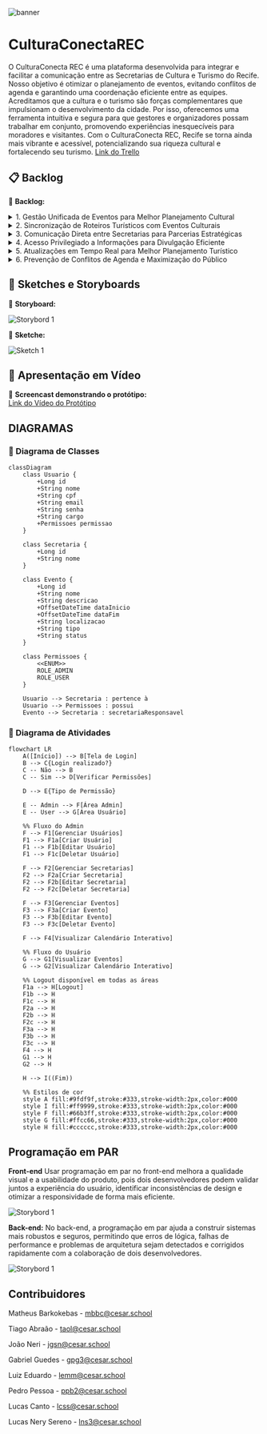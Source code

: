 ![banner](imgs-readme/Cultura_Conecta_REC_1.png)  

# CulturaConectaREC

O CulturaConecta REC é uma plataforma desenvolvida para integrar e facilitar a comunicação entre as Secretarias de Cultura e Turismo do Recife. Nosso objetivo é otimizar o planejamento de eventos, evitando conflitos de agenda e garantindo uma coordenação eficiente entre as equipes.
Acreditamos que a cultura e o turismo são forças complementares que impulsionam o desenvolvimento da cidade. Por isso, oferecemos uma ferramenta intuitiva e segura para que gestores e organizadores possam trabalhar em conjunto, promovendo experiências inesquecíveis para moradores e visitantes.
Com o CulturaConecta REC, Recife se torna ainda mais vibrante e acessível, potencializando sua riqueza cultural e fortalecendo seu turismo. <a href="https://trello.com/invite/b/67edc68a1f86e3f7160b0399/ATTIe4a7a7f885745a65c1b27b3a1a30a42dF6BB598D/conectaculturarec" target="_blank">Link do Trello</a>

## 📋 Backlog 
📌 **Backlog:**  

<details> 
    <summary>1. Gestão Unificada de Eventos para Melhor Planejamento Cultural</summary>

- *Como* João, gestor cultural da Secretaria de Cultura, *Quero* acessar uma plataforma centralizada onde todos os eventos culturais e turísticos planejados na cidade sejam exibidos em tempo real, *Para que* eu possa coordenar melhor a agenda cultural, evitar conflitos de datas entre eventos importantes e otimizar o impacto financeiro e social das iniciativas culturais. Atualmente, a falta de um canal único de informação dificulta a organização dos eventos, resultando em sobreposição de programações e baixa adesão do público. Com essa solução, consigo alinhar os cronogramas de forma estratégica e garantir que cada evento receba a devida atenção.
![Print do Backlog](imgs-readme/imgs-backlog/Backlog_1.png)  

</details>

<details> 
    <summary>2. Sincronização de Roteiros Turísticos com Eventos Culturais </summary>

- *Como* Carlos, coordenador de turismo da Secretaria de Turismo, *Quero* um sistema integrado que exiba os eventos culturais planejados na cidade, *Para que* eu possa incluir esses eventos nos roteiros turísticos e oferecer experiências mais ricas e atrativas para visitantes. Atualmente, tenho dificuldade em obter informações atualizadas sobre eventos organizados por outras secretarias, o que prejudica a criação de roteiros turísticos dinâmicos e atrativos. Com esse sistema, posso visualizar de forma clara quais eventos podem agregar valor às rotas turísticas e planejar estratégias que aumentem o fluxo de turistas na cidade.
![Print do Backlog](imgs-readme/imgs-backlog/Backlog_2.png)   

</details>

<details> 
    <summary>3. Comunicação Direta entre Secretarias para Parcerias Estratégicas </summary>

- *Como* Fernanda, assessora técnica da Secretaria de Turismo, *Quero* um canal de comunicação ágil e direto entre a Secretaria de Turismo e a Secretaria de Cultura, *Para que* eu possa alinhar ações, sugerir parcerias estratégicas e colaborar na organização de eventos que possam ser promovidos no setor turístico. Atualmente, o contato entre secretarias é burocrático e demorado, o que dificulta o aproveitamento máximo das oportunidades de integração entre cultura e turismo. Com um canal eficiente, posso sugerir colaborações em tempo hábil, promovendo eventos de maneira mais coordenada e estratégica.
![Print do Backlog](imgs-readme/imgs-backlog/Backlog_3.png)   

</details>

<details> 
    <summary>4. Acesso Privilegiado a Informações para Divulgação Eficiente</summary>

- *Como* Mariana, analista de marketing da prefeitura, *Quero* ter acesso a uma aba exclusiva dentro do sistema, onde todas as informações essenciais sobre eventos organizados pela prefeitura estejam disponíveis, *Para que* eu possa garantir uma divulgação eficiente, evitar atrasos na publicação de informações e minimizar erros causados pela descentralização de dados. Atualmente, preciso buscar detalhes de eventos em diferentes setores, o que consome tempo e prejudica a agilidade da comunicação. Com essa solução, posso atualizar rapidamente o site e as redes sociais oficiais, garantindo que o público tenha acesso a informações precisas e em tempo real.
![Print do Backlog](imgs-readme/imgs-backlog/Backlog_4.png)   

</details>

<details> 
    <summary>5. Atualizações em Tempo Real para Melhor Planejamento Turístico </summary>

- *Como* Carlos, coordenador de turismo da Secretaria de Turismo, *Quero* receber notificações automáticas sobre mudanças na programação de eventos, *Para que* eu possa adaptar os roteiros turísticos em tempo hábil e evitar que turistas sejam impactados por cancelamentos ou alterações inesperadas. Atualmente, a comunicação entre setores é lenta, e mudanças de última hora podem comprometer a experiência dos visitantes. Com esse sistema de notificações, posso ajustar os roteiros rapidamente, garantindo que os turistas aproveitem ao máximo sua estadia na cidade.
![Print do Backlog](imgs-readme/imgs-backlog/Backlog_5.png)    
</details>

<details> 
    <summary>6. Prevenção de Conflitos de Agenda e Maximização do Público</summary>

- *Como* João, gestor cultural da Secretaria de Cultura, *Quero* um sistema de alertas automáticos que identifique conflitos de agenda entre eventos de grande porte, *Para que* eu possa reorganizar os cronogramas e evitar competições desnecessárias pelo público, maximizando o alcance e o impacto de cada evento. Atualmente, a falta de um controle eficiente faz com que eventos importantes ocorram simultaneamente, dividindo o público e reduzindo o retorno financeiro e cultural. Com essa ferramenta, posso planejar melhor os calendários e garantir que cada evento receba o destaque que merece.
![Print do Backlog](imgs-readme/imgs-backlog/Backlog_7.png)      
</details>

## 🎨 Sketches e Storyboards  
📌 **Storyboard:**

![Storybord 1](imgs-readme/Storybord_1.png)

📌 **Sketche:**  

  ![Sketch 1](imgs-readme/Sketche1.png)

## 🎥 Apresentação em Vídeo  
📌 **Screencast demonstrando o protótipo:**  
<a href="https://youtu.be/lI1i66PZlaw" target="_blank">Link do Vídeo do Protótipo</a>

## DIAGRAMAS
### 📌 Diagrama de Classes

```mermaid
classDiagram
    class Usuario {
        +Long id
        +String nome
        +String cpf
        +String email
        +String senha
        +String cargo
        +Permissoes permissao
    }

    class Secretaria {
        +Long id
        +String nome
    }

    class Evento {
        +Long id
        +String nome
        +String descricao
        +OffsetDateTime dataInicio
        +OffsetDateTime dataFim
        +String localizacao
        +String tipo
        +String status
    }

    class Permissoes {
        <<ENUM>>
        ROLE_ADMIN
        ROLE_USER
    }

    Usuario --> Secretaria : pertence à
    Usuario --> Permissoes : possui
    Evento --> Secretaria : secretariaResponsavel

```
### 📌 Diagrama de Atividades
```mermaid
flowchart LR
    A([Início]) --> B[Tela de Login]
    B --> C{Login realizado?}
    C -- Não --> B
    C -- Sim --> D[Verificar Permissões]

    D --> E{Tipo de Permissão}
    
    E -- Admin --> F[Área Admin]
    E -- User --> G[Área Usuário]

    %% Fluxo do Admin
    F --> F1[Gerenciar Usuários]
    F1 --> F1a[Criar Usuário]
    F1 --> F1b[Editar Usuário]
    F1 --> F1c[Deletar Usuário]

    F --> F2[Gerenciar Secretarias]
    F2 --> F2a[Criar Secretaria]
    F2 --> F2b[Editar Secretaria]
    F2 --> F2c[Deletar Secretaria]

    F --> F3[Gerenciar Eventos]
    F3 --> F3a[Criar Evento]
    F3 --> F3b[Editar Evento]
    F3 --> F3c[Deletar Evento]

    F --> F4[Visualizar Calendário Interativo]

    %% Fluxo do Usuário
    G --> G1[Visualizar Eventos]
    G --> G2[Visualizar Calendário Interativo]

    %% Logout disponível em todas as áreas
    F1a --> H[Logout]
    F1b --> H
    F1c --> H
    F2a --> H
    F2b --> H
    F2c --> H
    F3a --> H
    F3b --> H
    F3c --> H
    F4 --> H
    G1 --> H
    G2 --> H

    H --> I((Fim))

    %% Estilos de cor
    style A fill:#9fdf9f,stroke:#333,stroke-width:2px,color:#000
    style I fill:#ff9999,stroke:#333,stroke-width:2px,color:#000
    style F fill:#66b3ff,stroke:#333,stroke-width:2px,color:#000
    style G fill:#ffcc66,stroke:#333,stroke-width:2px,color:#000
    style H fill:#cccccc,stroke:#333,stroke-width:2px,color:#000
```

## Programação em PAR
**Front-end**
Usar programação em par no front-end melhora a qualidade visual e a usabilidade do produto, pois dois desenvolvedores podem validar juntos a experiência do usuário, identificar inconsistências de design e otimizar a responsividade de forma mais eficiente.

![Storybord 1](imgs-readme/Storybord_1.png)

**Back-end:**
No back-end, a programação em par ajuda a construir sistemas mais robustos e seguros, permitindo que erros de lógica, falhas de performance e problemas de arquitetura sejam detectados e corrigidos rapidamente com a colaboração de dois desenvolvedores.

![Storybord 1](imgs-readme/Storybord_1.png)

## Contribuidores

Matheus Barkokebas - mbbc@cesar.school

Tiago Abraão - taol@cesar.school

João Neri - jgsn@cesar.school

Gabriel Guedes - gpg3@cesar.school

Luiz Eduardo - lemm@cesar.school

Pedro Pessoa - ppb2@cesar.school

Lucas Canto - lcss@cesar.school

Lucas Nery Sereno - lns3@cesar.school
